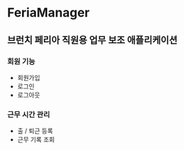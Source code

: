 # FeriaManager

## 브런치 페리아 직원용 업무 보조 애플리케이션

### 회원 기능
- 회원가입
- 로그인
- 로그아웃

### 근무 시간 관리
- 출 / 퇴근 등록
- 근무 기록 조회
